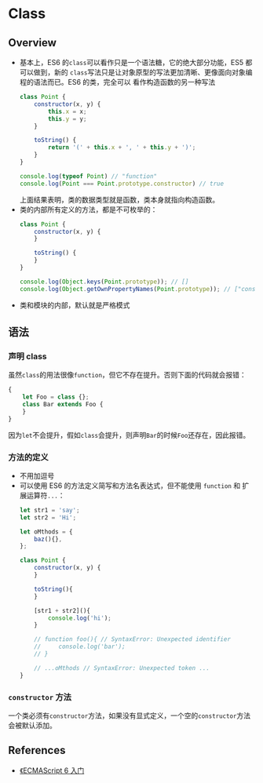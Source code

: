 # Class



## Overview
* 基本上，ES6 的`class`可以看作只是一个语法糖，它的绝大部分功能，ES5 都可以做到，新的
`class`写法只是让对象原型的写法更加清晰、更像面向对象编程的语法而已。ES6 的类，完全可以
看作构造函数的另一种写法
    ```js
    class Point {
        constructor(x, y) {
            this.x = x;
            this.y = y;
        }

        toString() {
            return '(' + this.x + ', ' + this.y + ')';
        }
    }

    console.log(typeof Point) // "function"
    console.log(Point === Point.prototype.constructor) // true
    ```
    上面结果表明，类的数据类型就是函数，类本身就指向构造函数。
* 类的内部所有定义的方法，都是不可枚举的：
    ```js
    class Point {
        constructor(x, y) {
        }

        toString() {
        }
    }

    console.log(Object.keys(Point.prototype)); // []
    console.log(Object.getOwnPropertyNames(Point.prototype)); // ["constructor","toString"]
    ```
* 类和模块的内部，默认就是严格模式


## 语法

### 声明 class
虽然`class`的用法很像`function`，但它不存在提升。否则下面的代码就会报错：
```js
{
    let Foo = class {};
    class Bar extends Foo {
    }
}
```
因为`let`不会提升，假如`class`会提升，则声明`Bar`的时候`Foo`还存在，因此报错。

### 方法的定义
* 不用加逗号
* 可以使用 ES6 的方法定义简写和方法名表达式，但不能使用 `function` 和 扩展运算符`...`：
    ```js
    let str1 = 'say';
    let str2 = 'Hi';

    let oMthods = {
        baz(){},
    };

    class Point {
        constructor(x, y) {
        }

        toString(){
        }

        [str1 + str2](){
            console.log('hi');
        }

        // function foo(){ // SyntaxError: Unexpected identifier
        //     console.log('bar');
        // }

        // ...oMthods // SyntaxError: Unexpected token ...
    }
    ```

### `constructor` 方法
一个类必须有`constructor`方法，如果没有显式定义，一个空的`constructor`方法会被默认添加。


## References
* [《ECMAScript 6 入门](http://es6.ruanyifeng.com/#docs/class)
